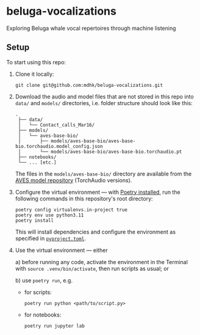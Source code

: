 # beluga-vocalizations
Exploring Beluga whale vocal repertoires through machine listening

## Setup
To start using this repo:
1. Clone it locally:
   ```
   git clone git@github.com:mdhk/beluga-vocalizations.git
   ```
2. Download the audio and model files that are not stored in this repo into `data/` and `models/` directories, i.e. folder structure should look like this:
   ```
   .
    ├── data/
    │   └── Contact_calls_Mar16/
    ├── models/
    │   └── aves-base-bio/
    │       ├── models/aves-base-bio/aves-base-bio.torchaudio.model_config.json
    │       └── models/aves-base-bio/aves-base-bio.torchaudio.pt
    ├── notebooks/
    └── ... [etc.]
   ```
   The files in the `models/aves-base-bio/` directory are available from the [AVES model repository](https://github.com/earthspecies/aves) (TorchAudio versions).
3. Configure the virtual environment — with [Poetry installed](https://python-poetry.org/docs/#installing-with-the-official-installer), run the following commands in this repository's root directory:
    ```
    poetry config virtualenvs.in-project true
    poetry env use python3.11
    poetry install
    ```
    This will install dependencies and configure the environment as specified in [`pyproject.toml`](https://github.com/mdhk/beluga-vocalizations/blob/main/pyproject.toml).
4. Use the virtual environment — either

   a) before running any code, activate the environment in the Terminal with `source .venv/bin/activate`, then run scripts as usual; or

   b) use `poetry run`, e.g.
    - for scripts:
        ```
        poetry run python <path/to/script.py>
        ```
    -  for notebooks:
        ```
        poetry run jupyter lab
        ```
